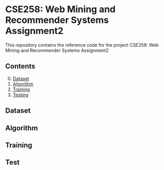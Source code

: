 # CSE258: Web Mining and Recommender Systems Assignment2

This repository contains the reference code for the project CSE258: Web Mining and Recommender Systems Assignment2

## Contents

0. [Dataset](#Dataset)
0. [Algorithm](#Algorithm)
0. [Training](#train)
0. [Testing](#test)

## Dataset


## Algorithm


## Training


## Test

